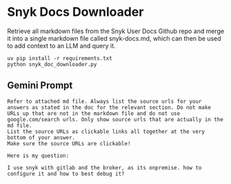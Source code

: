 # Snyk Docs Downloader

Retrieve all markdown files from the Snyk User Docs Github repo and merge it into a single markdown file called snyk-docs.md, which can then be used to add context to an LLM and query it.

```
uv pip install -r requirements.txt
python snyk_doc_downloader.py
```

## Gemini Prompt

```
Refer to attached md file. Always list the source urls for your answers as stated in the doc for the relevant section. Do not make URLs up that are not in the markdown file and do not use google.com/search urls. Only show source urls that are actually in the md file.
List the source URLs as clickable links all together at the very bottom of your answer. 
Make sure the source URLs are clickable!

Here is my question:

I use snyk with gitlab and the broker, as its onpremise. how to configure it and how to best debug it?
```
